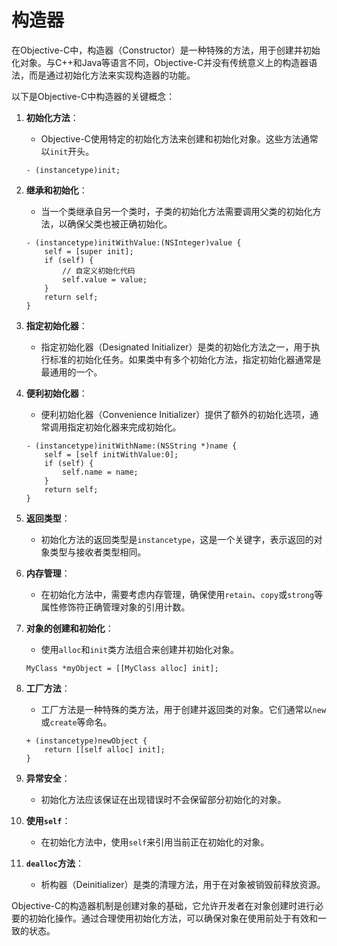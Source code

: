 # 构造器

在Objective-C中，构造器（Constructor）是一种特殊的方法，用于创建并初始化对象。与C++和Java等语言不同，Objective-C并没有传统意义上的构造器语法，而是通过初始化方法来实现构造器的功能。

以下是Objective-C中构造器的关键概念：

1. **初始化方法**：
   - Objective-C使用特定的初始化方法来创建和初始化对象。这些方法通常以`init`开头。

   ```objc
   - (instancetype)init;
   ```

2. **继承和初始化**：
   - 当一个类继承自另一个类时，子类的初始化方法需要调用父类的初始化方法，以确保父类也被正确初始化。

   ```objc
   - (instancetype)initWithValue:(NSInteger)value {
       self = [super init];
       if (self) {
           // 自定义初始化代码
           self.value = value;
       }
       return self;
   }
   ```

3. **指定初始化器**：
   - 指定初始化器（Designated Initializer）是类的初始化方法之一，用于执行标准的初始化任务。如果类中有多个初始化方法，指定初始化器通常是最通用的一个。

4. **便利初始化器**：
   - 便利初始化器（Convenience Initializer）提供了额外的初始化选项，通常调用指定初始化器来完成初始化。

   ```objc
   - (instancetype)initWithName:(NSString *)name {
       self = [self initWithValue:0];
       if (self) {
           self.name = name;
       }
       return self;
   }
   ```

5. **返回类型**：
   - 初始化方法的返回类型是`instancetype`，这是一个关键字，表示返回的对象类型与接收者类型相同。

6. **内存管理**：
   - 在初始化方法中，需要考虑内存管理，确保使用`retain`、`copy`或`strong`等属性修饰符正确管理对象的引用计数。

7. **对象的创建和初始化**：
   - 使用`alloc`和`init`类方法组合来创建并初始化对象。

   ```objc
   MyClass *myObject = [[MyClass alloc] init];
   ```

8. **工厂方法**：
   - 工厂方法是一种特殊的类方法，用于创建并返回类的对象。它们通常以`new`或`create`等命名。

   ```objc
   + (instancetype)newObject {
       return [[self alloc] init];
   }
   ```

9. **异常安全**：
   - 初始化方法应该保证在出现错误时不会保留部分初始化的对象。

10. **使用`self`**：
    - 在初始化方法中，使用`self`来引用当前正在初始化的对象。

11. **`dealloc`方法**：
    - 析构器（Deinitializer）是类的清理方法，用于在对象被销毁前释放资源。

Objective-C的构造器机制是创建对象的基础，它允许开发者在对象创建时进行必要的初始化操作。通过合理使用初始化方法，可以确保对象在使用前处于有效和一致的状态。
